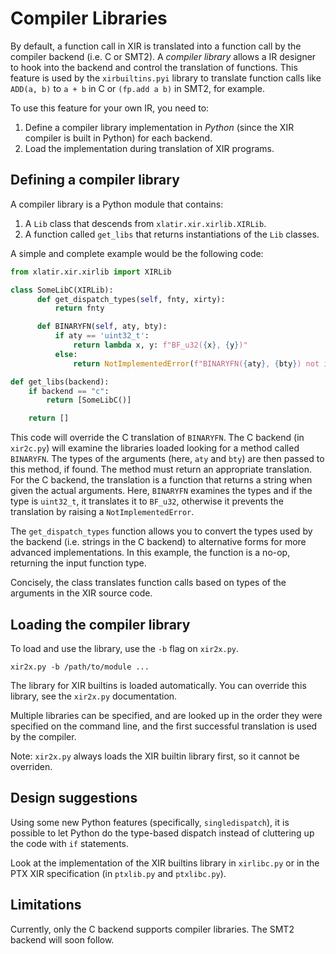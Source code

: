 # Compiler Libraries

By default, a function call in XIR is translated into a function call by the compiler backend (i.e. C or SMT2).
A _compiler library_ allows a IR designer to hook into the backend and control the translation of functions.
This feature is used by the `xirbuiltins.pyi` library to translate function calls like `ADD(a, b)` to `a + b` in C or `(fp.add a b)` in SMT2, for example.

To use this feature for your own IR, you need to:

   1. Define a compiler library implementation in _Python_ (since the XIR compiler is built in Python) for each backend.
   2. Load the implementation during translation of XIR programs.


## Defining a compiler library

A compiler library is a Python module that contains:

   1. A `Lib` class that descends from `xlatir.xir.xirlib.XIRLib`.
   2. A function called `get_libs` that returns instantiations of the `Lib` classes.

A simple and complete example would be the following code:

```python
from xlatir.xir.xirlib import XIRLib

class SomeLibC(XIRLib):
      def get_dispatch_types(self, fnty, xirty):
          return fnty

      def BINARYFN(self, aty, bty):
          if aty == 'uint32_t':
              return lambda x, y: f"BF_u32({x}, {y})"
          else:
              return NotImplementedError(f"BINARYFN({aty}, {bty}) not implemented.")

def get_libs(backend):
    if backend == "c":
        return [SomeLibC()]

    return []
```

This code will override the C translation of `BINARYFN`.
The C backend (in `xir2c.py`) will examine the libraries loaded looking for a method called `BINARYFN`.
The types of the arguments (here, `aty` and `bty`) are then passed to this method, if found.
The method must return an appropriate translation.
For the C backend, the translation is a function that returns a string when given the actual arguments.
Here, `BINARYFN` examines the types and if the type is `uint32_t`, it translates it to `BF_u32`, otherwise it prevents the translation by raising a `NotImplementedError`.

The `get_dispatch_types` function allows you to convert the types used by the backend (i.e. strings in the C backend) to alternative forms for more advanced implementations.
In this example, the function is a no-op, returning the input function type.

Concisely, the class translates function calls based on types of the arguments in the XIR source code.


## Loading the compiler library

To load and use the library, use the `-b` flag on `xir2x.py`.

```shell
xir2x.py -b /path/to/module ...
```

The library for XIR builtins is loaded automatically. You can override this library, see the `xir2x.py` documentation.

Multiple libraries can be specified, and are looked up in the order they were specified on the
command line, and the first successful translation is used by the compiler.

Note: `xir2x.py` always loads the XIR builtin library first, so it cannot be overriden.

## Design suggestions

Using some new Python features (specifically, `singledispatch`), it is possible to let Python do the type-based dispatch instead of cluttering up the code with `if` statements.

Look at the implementation of the XIR builtins library in `xirlibc.py` or in the PTX XIR specification (in `ptxlib.py` and `ptxlibc.py`).

## Limitations

Currently, only the C backend supports compiler libraries. The SMT2 backend will soon follow.

